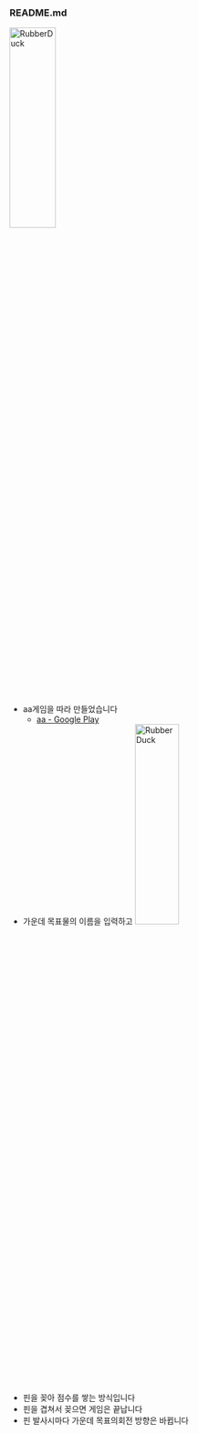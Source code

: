 ### README.md

<img src="https://postfiles.pstatic.net/MjAxOTEyMDRfMTA2/MDAxNTc1NDAyNzY1MTEx.Mlso6JG1rLFnmorDITUkY2sovAIF3BSqb-t6u4Ok99Ug.Z1mCo-otnVwOLmIjAXFfJD-sn0UZixXoH7VFfYhH78sg.PNG.whdals410/aa_2.png?type=w773" width="40%" height="30%" title="px(픽셀) 크기 설정" alt="RubberDuck"></img>

+ aa게임을 따라 만들었습니다
  + [aa - Google Play](https://play.google.com/store/apps/details?id=com.aa.generaladaptiveapps&hl=ko)
+ 가운데 목표물의 이름을 입력하고
<img src="https://postfiles.pstatic.net/MjAxOTEyMDRfMTY5/MDAxNTc1NDAyNzY1Njg1.f_w5HEZG952FVydm-syaUzwz6h6Fha1STxiyzN59mucg.iJtY3jwumop9K8fhGJeEQY0QRn-3TLJJj2WwLWSDso0g.PNG.whdals410/aa_1.png?type=w773" width="40%" height="30%" title="px(픽셀) 크기 설정" alt="RubberDuck"></img>
+ 핀을 꽂아 점수를 쌓는 방식입니다
+ 핀을 겹쳐서 꽂으면 게임은 끝납니다
+ 핀 발사시마다 가운데 목표의회전 방향은 바뀝니다
